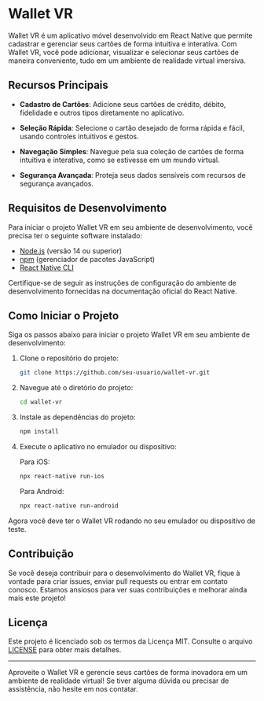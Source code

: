 # Wallet VR

Wallet VR é um aplicativo móvel desenvolvido em React Native que permite cadastrar e gerenciar seus cartões de forma intuitiva e interativa. Com Wallet VR, você pode adicionar, visualizar e selecionar seus cartões de maneira conveniente, tudo em um ambiente de realidade virtual imersiva.

## Recursos Principais

- **Cadastro de Cartões**: Adicione seus cartões de crédito, débito, fidelidade e outros tipos diretamente no aplicativo.

- **Seleção Rápida**: Selecione o cartão desejado de forma rápida e fácil, usando controles intuitivos e gestos.

- **Navegação Simples**: Navegue pela sua coleção de cartões de forma intuitiva e interativa, como se estivesse em um mundo virtual.

- **Segurança Avançada**: Proteja seus dados sensíveis com recursos de segurança avançados.

## Requisitos de Desenvolvimento

Para iniciar o projeto Wallet VR em seu ambiente de desenvolvimento, você precisa ter o seguinte software instalado:

- [Node.js](https://nodejs.org/) (versão 14 ou superior)
- [npm](https://www.npmjs.com/) (gerenciador de pacotes JavaScript)
- [React Native CLI](https://reactnative.dev/docs/environment-setup)

Certifique-se de seguir as instruções de configuração do ambiente de desenvolvimento fornecidas na documentação oficial do React Native.

## Como Iniciar o Projeto

Siga os passos abaixo para iniciar o projeto Wallet VR em seu ambiente de desenvolvimento:

1. Clone o repositório do projeto:

   ```bash
   git clone https://github.com/seu-usuario/wallet-vr.git
   ```

2. Navegue até o diretório do projeto:

   ```bash
   cd wallet-vr
   ```

3. Instale as dependências do projeto:

   ```bash
   npm install
   ```

4. Execute o aplicativo no emulador ou dispositivo:

   Para iOS:

   ```bash
   npx react-native run-ios
   ```

   Para Android:

   ```bash
   npx react-native run-android
   ```

Agora você deve ter o Wallet VR rodando no seu emulador ou dispositivo de teste.

## Contribuição

Se você deseja contribuir para o desenvolvimento do Wallet VR, fique à vontade para criar issues, enviar pull requests ou entrar em contato conosco. Estamos ansiosos para ver suas contribuições e melhorar ainda mais este projeto!

## Licença

Este projeto é licenciado sob os termos da Licença MIT. Consulte o arquivo [LICENSE](LICENSE) para obter mais detalhes.

---

Aproveite o Wallet VR e gerencie seus cartões de forma inovadora em um ambiente de realidade virtual! Se tiver alguma dúvida ou precisar de assistência, não hesite em nos contatar.
